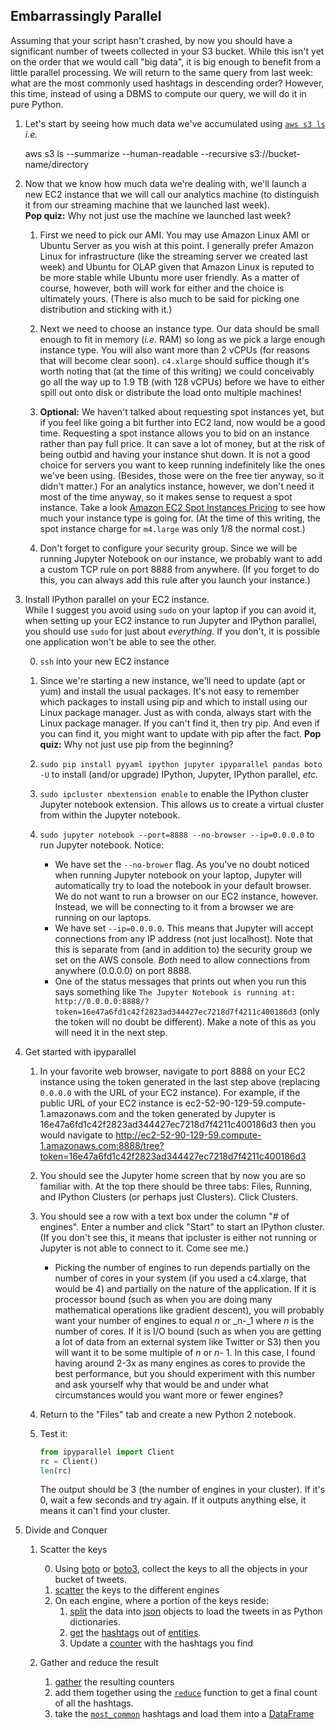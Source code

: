 Embarrassingly Parallel
-----

Assuming that your script hasn't crashed, by now you should have a significant number of tweets collected in your S3 bucket. While this isn't yet on the order that we would call "big data", it is big enough to benefit from a little parallel processing. We will return to the same query from last week: what are the most commonly used hashtags in descending order? However, this time, instead of using a DBMS to compute our query, we will do it in pure Python.

1. Let's start by seeing how much data we've accumulated using [`aws s3 ls`](http://docs.aws.amazon.com/cli/latest/reference/s3/ls.html) _i.e._   

    aws s3 ls --summarize --human-readable --recursive s3://bucket-name/directory

2. Now that we know how much data we're dealing with, we'll launch a new EC2 instance that we will call our analytics machine (to distinguish it from our streaming machine that we launched last week).  
**Pop quiz:** Why not just use the machine we launched last week?

    1. First we need to pick our AMI. You may use Amazon Linux AMI or Ubuntu Server as you wish at this point. I generally prefer Amazon Linux for infrastructure (like the streaming server we created last week) and Ubuntu for OLAP given that Amazon Linux is reputed to be more stable while Ubuntu more user friendly. As a matter of course, however, both will work for either and the choice is ultimately yours. (There is also much to be said for picking one distribution and sticking with it.)

    2. Next we need to choose an instance type. Our data should be small enough to fit in memory (_i.e._ RAM) so long as we pick a large enough instance type. You will also want more than 2 vCPUs (for reasons that will become clear soon). `c4.xlarge` should suffice though it's worth noting that (at the time of this writing) we could conceivably go all the way up to 1.9 TB (with 128 vCPUs) before we have to either spill out onto disk or distribute the load onto multiple machines!

    3. **Optional:** We haven't talked about requesting spot instances yet, but if you feel like going a bit further into EC2 land, now would be a good time. Requesting a spot instance allows you to bid on an instance rather than pay full price. It can save a lot of money, but at the risk of being outbid and having your instance shut down. It is not a good choice for servers you want to keep running indefinitely like the ones we've been using. (Besides, those were on the free tier anyway, so it didn't matter.) For an analytics instance, however, we don't need it most of the time anyway, so it makes sense to request a spot instance. Take a look [Amazon EC2 Spot Instances Pricing](https://aws.amazon.com/ec2/spot/pricing/) to see how much your instance type is going for. (At the time of this writing, the spot instance charge for `m4.large` was only 1/8 the normal cost.)

    4. Don't forget to configure your security group. Since we will be running Jupyter Notebook on our instance, we probably want to add a custom TCP rule on port 8888 from anywhere. (If you forget to do this, you can always add this rule after you launch your instance.)

3. Install IPython parallel on your EC2 instance.  
While I suggest you avoid using `sudo` on your laptop if you can avoid it, when setting up your EC2 instance to run Jupyter and IPython parallel, you should use `sudo` for just about _everything_. If you don't, it is possible one application won't be able to see the other.

    0. `ssh` into your new EC2 instance

    1. Since we're starting a new instance, we'll need to update (apt or yum) and install the usual packages. It's not easy to remember which packages to install using pip and which to install using our Linux package manager. Just as with conda, always start with the Linux package manager. If you can't find it, then try pip. And even if you can find it, you might want to update with pip after the fact.
    **Pop quiz:** Why not just use pip from the beginning?

    2. `sudo pip install pyyaml ipython jupyter ipyparallel pandas boto -U` to install (and/or upgrade) IPython, Jupyter, IPython parallel, _etc._

    3. `sudo ipcluster nbextension enable` to enable the IPython cluster Jupyter notebook extension. This allows us to create a virtual cluster from within the Jupyter notebook.

    4. `sudo jupyter notebook --port=8888 --no-browser --ip=0.0.0.0` to run Jupyter notebook. Notice:
        - We have set the `--no-brower` flag. As you've no doubt noticed when running Jupyter notebook on your laptop, Jupyter will automatically try to load the notebook in your default browser. We do not want to run a browser on our EC2 instance, however. Instead, we will be connecting to it from a browser we are running on our laptops.
        - We have set `--ip=0.0.0.0`. This means that Jupyter will accept connections from any IP address (not just localhost). Note that this is separate from (and in addition to) the security group we set on the AWS console. *Both* need to allow connections from anywhere (0.0.0.0) on port 8888.
        - One of the status messages that prints out when you run this says something like `The Jupyter Notebook is running at: http://0.0.0.0:8888/?token=16e47a6fd1c42f2823ad344427ec7218d7f4211c400186d3` (only the token will no doubt be different). Make a note of this as you will need it in the next step.

4. Get started with ipyparallel

    1. In your favorite web browser, navigate to port 8888 on your EC2 instance using the token generated in the last step above (replacing `0.0.0.0` with the URL of your EC2 instance). For example, if the public URL of your EC2 instance is ec2-52-90-129-59.compute-1.amazonaws.com and the token generated by Jupyter is 16e47a6fd1c42f2823ad344427ec7218d7f4211c400186d3 then you would navigate to http://ec2-52-90-129-59.compute-1.amazonaws.com:8888/tree?token=16e47a6fd1c42f2823ad344427ec7218d7f4211c400186d3

    2. You should see the Jupyter home screen that by now you are so familiar with. At the top there should be three tabs: Files, Running, and IPython Clusters (or perhaps just Clusters). Click Clusters.

    3. You should see a row with a text box under the column "# of engines". Enter a number and click "Start" to start an IPython cluster. (If you don't see this, it means that ipcluster is either not running or Jupyter is not able to connect to it. Come see me.)

        - Picking the number of engines to run depends partially on the number of cores in your system (if you used a c4.xlarge, that would be 4) and partially on the nature of the application. If it is processor bound (such as when you are doing many mathematical operations like gradient descent), you will probably want your number of engines to equal _n_ or _n-_1 where _n_ is the number of cores. If it is I/O bound (such as when you are getting a lot of data from an external system like Twitter or S3) then you will want it to be some multiple of _n_ or _n-_ 1. In this case, I found having around 2-3x as many engines as cores to provide the best performance, but you should experiment with this number and ask yourself why that would be and under what circumstances would you want more or fewer engines?

    4. Return to the "Files" tab and create a new Python 2 notebook.

    5. Test it:

        ```python
        from ipyparallel import Client
        rc = Client()
        len(rc)
        ```
        The output should be 3 (the number of engines in your cluster). If it's 0, wait a few seconds and try again. If it outputs anything else, it means it can't find your cluster.

5. Divide and Conquer

    1. Scatter the keys

        0. Using [boto](http://boto.cloudhackers.com/en/latest/ref/s3.html#boto.s3.bucket.Bucket.get_all_keys) or [boto3](http://boto3.readthedocs.io/en/latest/reference/services/s3.html#S3.Bucket.objects), collect the keys to all the objects in your bucket of tweets.
        1. [scatter](http://ipyparallel.readthedocs.io/en/latest/multiengine.html#scatter-and-gather) the keys to the different engines
        2. On each engine, where a portion of the keys reside:
            1. [split](https://docs.python.org/2/library/string.html#string.split) the data into [json](https://docs.python.org/2/library/json.html) objects to load the tweets in as Python dictionaries.
            2. [get](https://docs.python.org/2/library/stdtypes.html#dict.get) the [hashtags](https://dev.twitter.com/overview/api/entities-in-twitter-objects#hashtags) out of [entities](https://dev.twitter.com/overview/api/entities).
            3. Update a [counter](https://docs.python.org/2/library/collections.html#counter-objects) with the hashtags you find

    2. Gather and reduce the result

        1. [gather](http://ipyparallel.readthedocs.io/en/latest/multiengine.html#scatter-and-gather) the resulting counters  
        2. add them together using the [`reduce`](https://docs.python.org/2/library/functions.html#reduce) function to get a final count of all the hashtags.
        3. take the [`most_common`](https://docs.python.org/2/library/collections.html#collections.Counter.most_common) hashtags and load them into a [DataFrame](http://pandas.pydata.org/pandas-docs/stable/generated/pandas.DataFrame.html)
